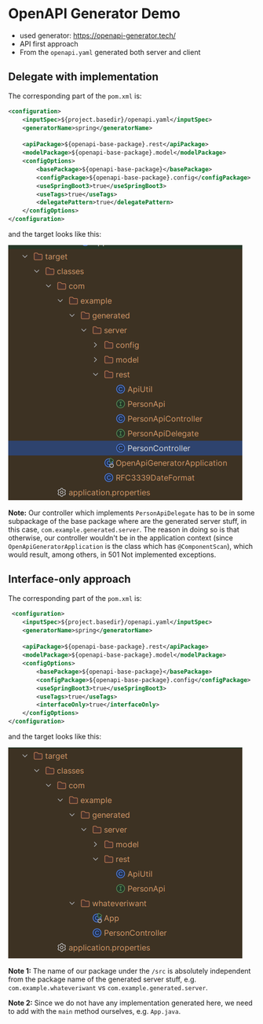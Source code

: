 # OpenAPI Generator Demo
- used generator: https://openapi-generator.tech/
- API first approach
- From the `openapi.yaml` generated both server and client

## Delegate with implementation
The corresponding part of the `pom.xml` is:
```xml
<configuration>
    <inputSpec>${project.basedir}/openapi.yaml</inputSpec>
    <generatorName>spring</generatorName>

    <apiPackage>${openapi-base-package}.rest</apiPackage>
    <modelPackage>${openapi-base-package}.model</modelPackage>
    <configOptions>
        <basePackage>${openapi-base-package}</basePackage>
        <configPackage>${openapi-base-package}.config</configPackage>
        <useSpringBoot3>true</useSpringBoot3>
        <useTags>true</useTags>
        <delegatePattern>true</delegatePattern>
    </configOptions>
</configuration>
```
and the target looks like this:

![Delegate with implementation approach target](./assets/DelegateWithImplApproach.png)

**Note:** Our controller which implements `PersonApiDelegate` has to be in some subpackage of the base package where are
the generated server stuff, in this case, `com.example.generated.server`. The reason in doing so is that otherwise, our
controller wouldn't be in the application context (since `OpenApiGeneratorApplication` is the class which has
`@ComponentScan`), which would result, among others, in 501 Not implemented exceptions.

## Interface-only approach
The corresponding part of the `pom.xml` is:
```xml
 <configuration>
    <inputSpec>${project.basedir}/openapi.yaml</inputSpec>
    <generatorName>spring</generatorName>

    <apiPackage>${openapi-base-package}.rest</apiPackage>
    <modelPackage>${openapi-base-package}.model</modelPackage>
    <configOptions>
        <basePackage>${openapi-base-package}</basePackage>
        <configPackage>${openapi-base-package}.config</configPackage>
        <useSpringBoot3>true</useSpringBoot3>
        <useTags>true</useTags>
        <interfaceOnly>true</interfaceOnly>
    </configOptions>
</configuration>
```
and the target looks like this:

![Interface-only approach target](./assets/InterfaceOnlyApproach.png)

**Note 1:** The name of our package under the `/src` is absolutely independent from the package name of the generated
server stuff, e.g. `com.example.whateveriwant` vs `com.example.generated.server`.

**Note 2:** Since we do not have any implementation generated here, we need to add with the `main` method ourselves,
e.g. `App.java`.
